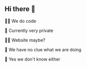## Hi there 👋



🙋‍♀️ We do code

🌈 Currently very private

👩‍💻 Website maybe?

🍿 We have no clue what we are doing

🧙 Yes we don't know either

